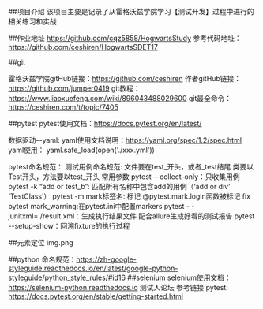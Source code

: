 ##项目介绍 该项目主要是记录了从霍格沃兹学院学习【测试开发】过程中进行的相关练习和实战

##作业地址 https://github.com/cqz5858/HogwartsStudy 参考代码地址：https://github.com/ceshiren/HogwartsSDET17

##git

霍格沃兹学院gitHub链接：https://github.com/ceshiren
作者gitHub链接：https://github.com/jumper0419
git教程：https://www.liaoxuefeng.com/wiki/896043488029600
git最全命令：https://ceshiren.com/t/topic/7405

##pytest
pytest使用文档：https://docs.pytest.org/en/latest/

数据驱动--yaml:
yaml使用文档说明：https://yaml.org/spec/1.2/spec.html
yaml使用：
yaml.safe_load(open('./xxx.yml'))

pytest命名规范：
测试用例命名规范:
文件要在test_开头，或者_test结尾
类要以Test开头，方法要以test_开头
常用参数
pytest --collect-only：只收集用例
pytest -k “add or test_b”: 匹配所有名称中包含add的用例（‘add or div’ ‘TestClass’）
pytest -m mark标签名: 标记
@pytest.mark.login函数被标记
fix pytest mark_warning:在pytest.ini中配置markers
pytest - - junitxml=./result.xml：生成执行结果文件
配合allure生成好看的测试报告
pytest --setup-show：回溯fixture的执行过程

##元素定位
img.png

##python
命名规范：https://zh-google-styleguide.readthedocs.io/en/latest/google-python-styleguide/python_style_rules/#id16
##selenium
selenium使用文档：https://selenium-python.readthedocs.io
测试人论坛 参考链接 pytest: https://docs.pytest.org/en/stable/getting-started.html
